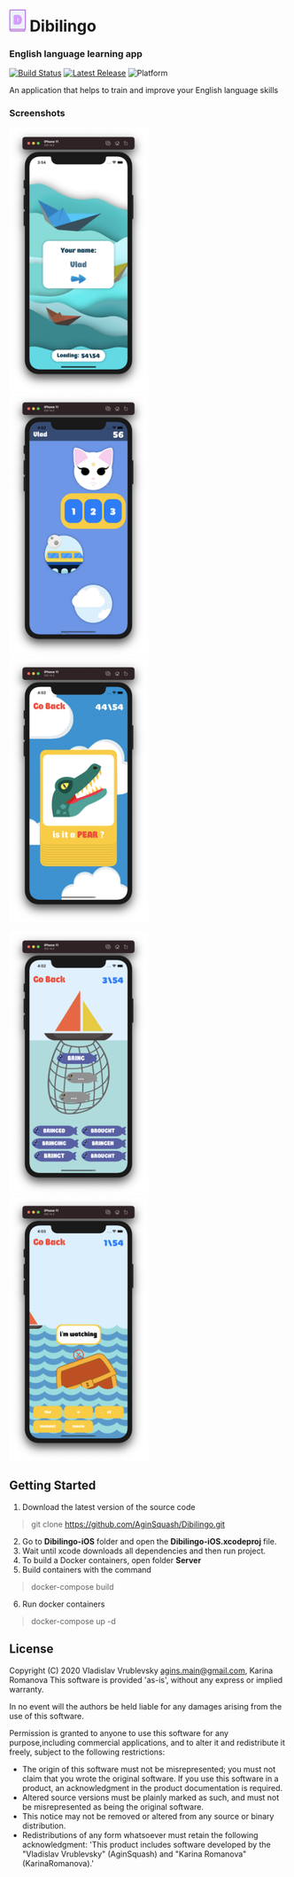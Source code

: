 # <img src="https://github.com/AginSquash/Dibilingo/blob/master/Images/logo_cut.png?raw=true" alt="Logo" width="30,96" height="40">  Dibilingo

### English language learning app

[![Build Status](https://travis-ci.org/AginSquash/Dibilingo.svg?branch=master)](https://travis-ci.org/AginSquash/Dibilingo)
[![Latest Release](https://img.shields.io/github/v/release/AginSquash/Dibilingo)](https://github.com/AginSquash/Dibilingo/releases)
![Platform](https://img.shields.io/badge/iOS-14.0%2B-orange)

An application that helps to train and improve your English language skills

### Screenshots
<img src="https://github.com/AginSquash/Dibilingo/blob/master/Images/login_screen.png?raw=true" width="250" alt="Screenshot of the Login screen" /> &nbsp;
<img src="https://github.com/AginSquash/Dibilingo/blob/master/Images/menu_screen.png?raw=true" width="250" alt="Screenshot of the Mainmenu screen" /> &nbsp;
<img src="https://github.com/AginSquash/Dibilingo/blob/master/Images/1lvl_screen.png?raw=true" width="250" alt="Screenshot of the first level screen" />  &nbsp;

<img src="https://github.com/AginSquash/Dibilingo/blob/master/Images/2lvl_screen.png?raw=true" width="250" alt="Screenshot of the second level screen" /> &nbsp;
<img src="https://github.com/AginSquash/Dibilingo/blob/master/Images/3lvl_screen.png?raw=true" width="250" alt="Screenshot of the third level screen" /> &nbsp;


## Getting Started
 1. Download the latest version of the source code
 > git clone https://github.com/AginSquash/Dibilingo.git
 2. Go to **Dibilingo-iOS** folder and open the **Dibilingo-iOS.xcodeproj** file.
 3. Wait until xcode downloads all dependencies and then run project.
 4. To build a Docker containers, open folder **Server**
 5. Build containers with the command
 > docker-compose build  
 6. Run docker containers 
 > docker-compose up -d         

## License

Copyright (C) 2020 Vladislav Vrublevsky <agins.main@gmail.com>, Karina Romanova
This software is provided 'as-is', without any express or implied warranty.

In no event will the authors be held liable for any damages arising from the use of this software.

Permission is granted to anyone to use this software for any purpose,including commercial applications, and to alter it and redistribute it freely, subject to the following restrictions:

- The origin of this software must not be misrepresented; you must not claim that you wrote the original software. If you use this software in a product, an acknowledgment in the product documentation is required.
- Altered source versions must be plainly marked as such, and must not be misrepresented as being the original software.
- This notice may not be removed or altered from any source or binary distribution.
- Redistributions of any form whatsoever must retain the following acknowledgment: 'This product includes software developed by the "Vladislav Vrublevsky" (AginSquash) and "Karina Romanova" (KarinaRomanova).'